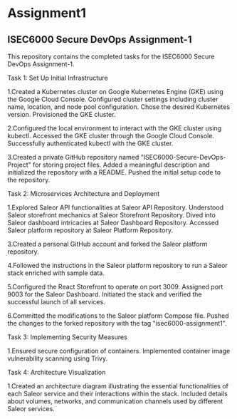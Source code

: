 # Assignment1
## ISEC6000 Secure DevOps Assignment-1 

This repository contains the completed tasks for the ISEC6000 Secure DevOps Assignment-1.

Task 1: Set Up Initial Infrastructure

1.Created a Kubernetes cluster on Google Kubernetes Engine (GKE) using the Google Cloud Console. Configured cluster settings including cluster name, location, and node pool configuration. Chose the desired Kubernetes version. Provisioned the GKE cluster.

2.Configured the local environment to interact with the GKE cluster using kubectl. Accessed the GKE cluster through the Google Cloud Console. Successfully authenticated kubectl with the GKE cluster.

3.Created a private GitHub repository named "ISEC6000-Secure-DevOps-Project" for storing project files. Added a meaningful description and initialized the repository with a README. Pushed the initial setup code to the repository.

Task 2: Microservices Architecture and Deployment

1.Explored Saleor API functionalities at Saleor API Repository. Understood Saleor storefront mechanics at Saleor Storefront Repository. Dived into Saleor dashboard intricacies at Saleor Dashboard Repository. Accessed Saleor platform repository at Saleor Platform Repository.

3.Created a personal GitHub account and forked the Saleor platform repository.

4.Followed the instructions in the Saleor platform repository to run a Saleor stack enriched with sample data.

5.Configured the React Storefront to operate on port 3009. Assigned port 9003 for the Saleor Dashboard. Initiated the stack and verified the successful launch of all services.

6.Committed the modifications to the Saleor platform Compose file. Pushed the changes to the forked repository with the tag "isec6000-assignment1".

Task 3: Implementing Security Measures

1.Ensured secure configuration of containers. Implemented container image vulnerability scanning using Trivy.

Task 4: Architecture Visualization

1.Created an architecture diagram illustrating the essential functionalities of each Saleor service and their interactions within the stack. Included details about volumes, networks, and communication channels used by different Saleor services.
